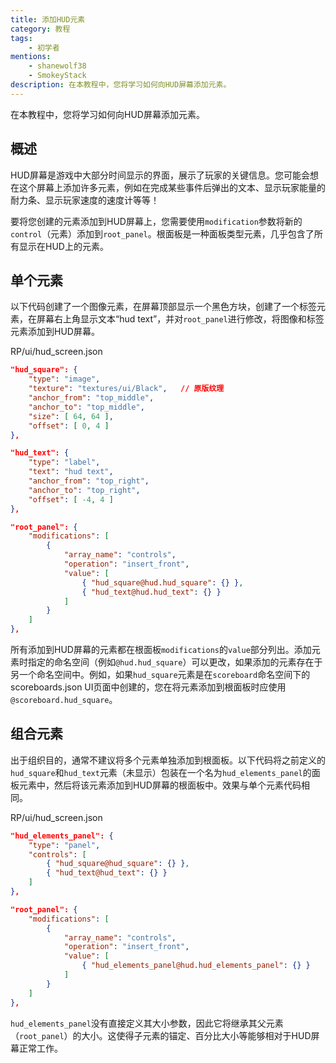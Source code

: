```yaml
---
title: 添加HUD元素
category: 教程
tags:
    - 初学者
mentions:
    - shanewolf38
    - SmokeyStack
description: 在本教程中，您将学习如何向HUD屏幕添加元素。
---
```


在本教程中，您将学习如何向HUD屏幕添加元素。

## 概述

HUD屏幕是游戏中大部分时间显示的界面，展示了玩家的关键信息。您可能会想在这个屏幕上添加许多元素，例如在完成某些事件后弹出的文本、显示玩家能量的耐力条、显示玩家速度的速度计等等！

要将您创建的元素添加到HUD屏幕上，您需要使用`modification`参数将新的`control`（元素）添加到`root_panel`。根面板是一种面板类型元素，几乎包含了所有显示在HUD上的元素。

## 单个元素

以下代码创建了一个图像元素，在屏幕顶部显示一个黑色方块，创建了一个标签元素，在屏幕右上角显示文本“hud text”，并对`root_panel`进行修改，将图像和标签元素添加到HUD屏幕。

<CodeHeader>RP/ui/hud_screen.json</CodeHeader>

```json
"hud_square": {
	"type": "image",
	"texture": "textures/ui/Black",   // 原版纹理
	"anchor_from": "top_middle",
	"anchor_to": "top_middle",
	"size": [ 64, 64 ],
	"offset": [ 0, 4 ]
},

"hud_text": {
	"type": "label",
	"text": "hud text",
	"anchor_from": "top_right",
	"anchor_to": "top_right",
	"offset": [ -4, 4 ]
},

"root_panel": {
	"modifications": [
		{
			"array_name": "controls",
			"operation": "insert_front",
			"value": [
				{ "hud_square@hud.hud_square": {} },
				{ "hud_text@hud.hud_text": {} }
			]
		}
	]
},
```

所有添加到HUD屏幕的元素都在根面板`modifications`的`value`部分列出。添加元素时指定的命名空间（例如`@hud.hud_square`）可以更改，如果添加的元素存在于另一个命名空间中。例如，如果`hud_square`元素是在`scoreboard`命名空间下的scoreboards.json UI页面中创建的，您在将元素添加到根面板时应使用`@scoreboard.hud_square`。

## 组合元素

出于组织目的，通常不建议将多个元素单独添加到根面板。以下代码将之前定义的`hud_square`和`hud_text`元素（未显示）包装在一个名为`hud_elements_panel`的面板元素中，然后将该元素添加到HUD屏幕的根面板中。效果与单个元素代码相同。

<CodeHeader>RP/ui/hud_screen.json</CodeHeader>
```json
"hud_elements_panel": {
	"type": "panel",
	"controls": [
		{ "hud_square@hud_square": {} },
		{ "hud_text@hud_text": {} }
	]
},

"root_panel": {
	"modifications": [
		{
			"array_name": "controls",
			"operation": "insert_front",
			"value": [
				{ "hud_elements_panel@hud.hud_elements_panel": {} }
			]
		}
	]
},
```

`hud_elements_panel`没有直接定义其大小参数，因此它将继承其父元素（`root_panel`）的大小。这使得子元素的锚定、百分比大小等能够相对于HUD屏幕正常工作。